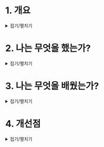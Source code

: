 
# 1. 개요

<details>
<summary>접기/펼치기</summary>

```
좋아하는 장소를 재현한다.

프롬소프트 [블러드 본]의 공방을 재현해보기로 했다.
```
</details>


# 2. 나는 무엇을 했는가?

<details>
<summary>접기/펼치기</summary>

### 이미지 찾기
```
인게임 이미지로 애매하게 알고 있던 부분을 확실하게 확인하고 컨셉 아트를 통해 공방을 찾아봤다.
자세하게 관찰하다 보니, 세세한 부분들까지 확인할 수 있었다.
```
![image](https://github.com/JM94Ent/TIL-WIL/assets/143363550/bb48ff78-b904-4159-aaa4-21ad8a891cac)

### 구도 및 크기 조정
![image](https://github.com/JM94Ent/TIL-WIL/assets/143363550/e87bc278-66d7-4bec-85c7-7f986fc0f88b)
```
플레이어 모형을 이용해서 공방 크기를 파악하고 비교하면서 전체적인 구도를 잡아가며 작업했다.
```

### 에셋 제작
![image](https://github.com/JM94Ent/TIL-WIL/assets/143363550/dc980d85-91d7-4335-ab59-6090a153b9a0)
```
퀵셀 브리지에 원하는 에셋이 없어서 직접 계단과 책들을 뭉치고 머티리얼을 제작하여 비슷한 느낌을 줄 수 있게 노력했다.
```

### 라이트 이용
![image](https://github.com/JM94Ent/TIL-WIL/assets/143363550/e329d66e-2da9-4579-be7f-37215228ec9b)
```
어둡지만 모든 사물을 한 눈에 들어오게 하기 위해 포인트 라이트를 사용했다.

블러드 본의 느낌을 내기 위해서 노력했지만 생각처럼 잘 되지는 않았다.

디렉셔널 라이트를 이용하여 에셋을 비췄지만 구멍처럼 뚫린 느낌이 나지 않아서 에셋을 복사하여 180도 돌려서 그림자를 만들었다.
```

![image](https://github.com/JM94Ent/TIL-WIL/assets/143363550/e62c0997-e760-4a37-8962-89413823d6e3)

</details>


# 3. 나는 무엇을 배웠는가?

<details>
<summary>접기/펼치기</summary>

### 라이팅
```
포인트 라이트는 여러개가 겹쳐서 그 수가 많으면 하나씩 꺼졌다. 이를해결하기 위해서는 그림자 드리우기를 비활성화해야 된다는 걸 알았다.

빛이 에셋에 가려져서 나오는 빛을 표현할 수 있게 되었다.
```
</details>

# 4. 개선점

<details>
<summary>접기/펼치기</summary>

```
라이팅에서 볼류매트릭 포그를 이용하여 빛의 반사를 표현하면 더 좋은 장면을 만들 수 있다.
```
</details>


